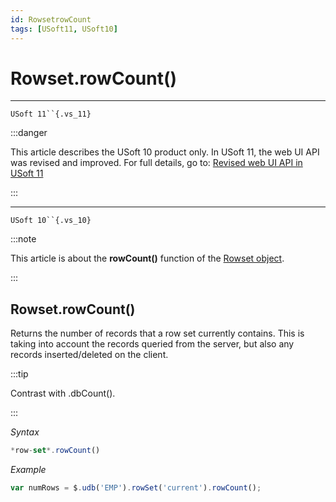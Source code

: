 ```yaml
---
id: RowsetrowCount
tags: [USoft11, USoft10]
---
```

# Rowset.rowCount()



----

`USoft 11``{.vs_11}`


:::danger

This article describes the USoft 10 product only.
In USoft 11, the web UI API was revised and improved. For full details, go to:
[Revised web UI API in USoft 11](/Web_and_app_UIs/UDB_udb/Revised_web_UI_API_in_USoft_11.md)

:::

----

`USoft 10``{.vs_10}`


:::note

This article is about the **rowCount()** function of the [Rowset object](/Web_and_app_UIs/UDB_Rowset/UDB_Rowset_object.md).

:::

## **Rowset.rowCount()**

Returns the number of records that a row set currently contains. This is taking into account the records queried from the server, but also any records inserted/deleted on the client.


:::tip

Contrast with .dbCount().

:::

*Syntax*

```js
*row-set*.rowCount()
```

*Example*

```js
var numRows = $.udb('EMP').rowSet('current').rowCount();
```

 